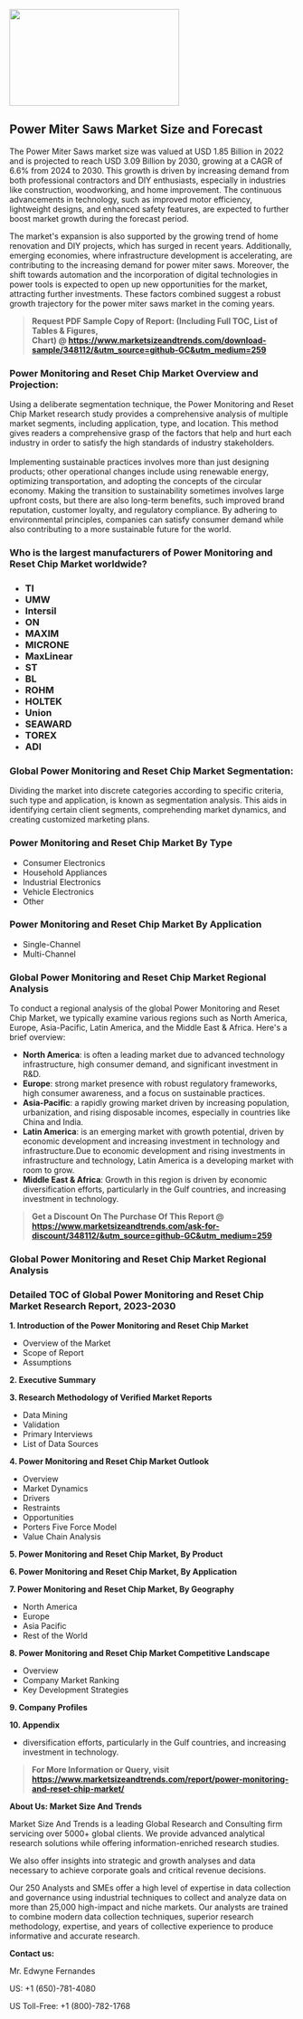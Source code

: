 <p><img class="alignnone size-medium wp-image-20088" src="https://ffe5etoiles.com/wp-content/uploads/2024/12/MST1-300x171.png" alt="" width="300" height="171" /></p><h2>Power Miter Saws Market Size and Forecast</h2><p>The Power Miter Saws market size was valued at USD 1.85 Billion in 2022 and is projected to reach USD 3.09 Billion by 2030, growing at a CAGR of 6.6% from 2024 to 2030. This growth is driven by increasing demand from both professional contractors and DIY enthusiasts, especially in industries like construction, woodworking, and home improvement. The continuous advancements in technology, such as improved motor efficiency, lightweight designs, and enhanced safety features, are expected to further boost market growth during the forecast period.</p><p>The market's expansion is also supported by the growing trend of home renovation and DIY projects, which has surged in recent years. Additionally, emerging economies, where infrastructure development is accelerating, are contributing to the increasing demand for power miter saws. Moreover, the shift towards automation and the incorporation of digital technologies in power tools is expected to open up new opportunities for the market, attracting further investments. These factors combined suggest a robust growth trajectory for the power miter saws market in the coming years.</p></p><blockquote id="" class=""><strong>Request PDF Sample Copy of Report: (Including Full TOC, List of Tables &amp; Figures, Chart)&nbsp;@&nbsp;<strong><a href="https://www.marketsizeandtrends.com/download-sample/348112/&utm_source=github-GC&utm_medium=259" target="_blank">https://www.marketsizeandtrends.com/download-sample/348112/&utm_source=github-GC&utm_medium=259</a></strong></strong></blockquote><h3 id="" class="">Power Monitoring and Reset Chip Market&nbsp;Overview and Projection:</h3><p id="" class="">Using a deliberate segmentation technique, the Power Monitoring and Reset Chip Market research study provides a comprehensive analysis of multiple market segments, including application, type, and location. This method gives readers a comprehensive grasp of the factors that help and hurt each industry in order to satisfy the high standards of industry stakeholders. <br /> <br />Implementing sustainable practices involves more than just designing products; other operational changes include using renewable energy, optimizing transportation, and adopting the concepts of the circular economy. Making the transition to sustainability sometimes involves large upfront costs, but there are also long-term benefits, such improved brand reputation, customer loyalty, and regulatory compliance. By adhering to environmental principles, companies can satisfy consumer demand while also contributing to a more sustainable future for the world.</p><h3 id="" class="">Who is the largest manufacturers of&nbsp;Power Monitoring and Reset Chip Market worldwide?</h3><h3 class=""><p><ul><li>TI </li><li> UMW </li><li> Intersil </li><li> ON </li><li> MAXIM </li><li> MICRONE </li><li> MaxLinear </li><li> ST </li><li> BL </li><li> ROHM </li><li> HOLTEK </li><li> Union </li><li> SEAWARD </li><li> TOREX </li><li> ADI</li></ul></p></h3><h3 id="" class="">Global&nbsp;Power Monitoring and Reset Chip Market Segmentation:</h3><p id="" class="">Dividing the market into discrete categories according to specific criteria, such type and application, is known as segmentation analysis. This aids in identifying certain client segments, comprehending market dynamics, and creating customized marketing plans.</p><h3 id="" class="">Power Monitoring and Reset Chip Market&nbsp;By Type</h3><p><p><ul><li>Consumer Electronics</li><li> Household Appliances</li><li> Industrial Electronics</li><li> Vehicle Electronics</li><li> Other</p></li></ul></p></p><h3 id="" class="">Power Monitoring and Reset Chip Market&nbsp;By Application</h3><p class=""><p><ul><li>Single-Channel</li><li> Multi-Channel</li></ul></p></p><h3 id="" class="">Global Power Monitoring and Reset Chip Market Regional Analysis</h3><p id="" class="">To conduct a regional analysis of the global Power Monitoring and Reset Chip Market, we typically examine various regions such as North America, Europe, Asia-Pacific, Latin America, and the Middle East &amp; Africa. Here's a brief overview:</p><ul><li><strong>North America</strong>: is often a leading market due to advanced technology infrastructure, high consumer demand, and significant investment in R&amp;D.</li><li><strong>Europe</strong>: strong market presence with robust regulatory frameworks, high consumer awareness, and a focus on sustainable practices.</li><li><strong>Asia-Pacific</strong>: a rapidly growing market driven by increasing population, urbanization, and rising disposable incomes, especially in countries like China and India.</li><li><strong>Latin America</strong>: is an emerging market with growth potential, driven by economic development and increasing investment in technology and infrastructure.Due to economic development and rising investments in infrastructure and technology, Latin America is a developing market with room to grow.</li><li><strong>Middle East &amp; Africa</strong>: Growth in this region is driven by economic diversification efforts, particularly in the Gulf countries, and increasing investment in technology.</li></ul><blockquote id="" class=""><strong>Get a Discount On The Purchase Of This Report @ <strong><a href="https://www.marketsizeandtrends.com/ask-for-discount/348112/&utm_source=github-GC&utm_medium=259" target="_blank">https://www.marketsizeandtrends.com/ask-for-discount/348112/&utm_source=github-GC&utm_medium=259</a></strong></strong></blockquote><h3 id="" class="">Global Power Monitoring and Reset Chip Market Regional Analysis</h3><h3 id="" class="">Detailed TOC of Global Power Monitoring and Reset Chip Market Research Report, 2023-2030</h3><p id="" class=""><strong>1. Introduction of the Power Monitoring and Reset Chip Market</strong></p><ul><li>Overview of the Market</li><li>Scope of Report</li><li>Assumptions</li></ul><p id="" class=""><strong>2. Executive Summary</strong></p><p id="" class=""><strong>3. Research Methodology of Verified Market Reports</strong></p><ul><li>Data Mining</li><li>Validation</li><li>Primary Interviews</li><li>List of Data Sources</li></ul><p id="" class=""><strong>4. Power Monitoring and Reset Chip Market Outlook</strong></p><ul><li>Overview</li><li>Market Dynamics</li><li>Drivers</li><li>Restraints</li><li>Opportunities</li><li>Porters Five Force Model</li><li>Value Chain Analysis</li></ul><p id="" class=""><strong>5. Power Monitoring and Reset Chip Market, By Product</strong></p><p id="" class=""><strong>6. Power Monitoring and Reset Chip Market, By Application</strong></p><p id="" class=""><strong>7. Power Monitoring and Reset Chip Market, By Geography</strong></p><ul><li>North America</li><li>Europe</li><li>Asia Pacific</li><li>Rest of the World</li></ul><p id="" class=""><strong>8. Power Monitoring and Reset Chip Market Competitive Landscape</strong></p><ul><li>Overview</li><li>Company Market Ranking</li><li>Key Development Strategies</li></ul><p id="" class=""><strong>9. Company Profiles</strong></p><p id="" class=""><strong>10. Appendix</strong></p><ul><li>diversification efforts, particularly in the Gulf countries, and increasing investment in technology.</li></ul><blockquote id="" class=""><strong>For More Information or Query, visit <strong><strong><a href="https://www.marketsizeandtrends.com/report/power-monitoring-and-reset-chip-market/" target="_blank">https://www.marketsizeandtrends.com/report/power-monitoring-and-reset-chip-market/</a></strong></strong></strong></blockquote><p id="" class=""><strong>About Us: Market Size And Trends</strong></p><p id="" class="">Market Size And Trends is a leading Global Research and Consulting firm servicing over 5000+ global clients. We provide advanced analytical research solutions while offering information-enriched research studies.</p><p id="" class="">We also offer insights into strategic and growth analyses and data necessary to achieve corporate goals and critical revenue decisions.</p><p id="" class="">Our 250 Analysts and SMEs offer a high level of expertise in data collection and governance using industrial techniques to collect and analyze data on more than 25,000 high-impact and niche markets. Our analysts are trained to combine modern data collection techniques, superior research methodology, expertise, and years of collective experience to produce informative and accurate research.</p><p id="" class=""><strong>Contact us:</strong></p><p id="" class="">Mr. Edwyne Fernandes</p><p id="" class="">US: +1 (650)-781-4080</p><p id="" class="">US Toll-Free: +1 (800)-782-1768</p>
